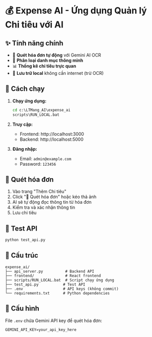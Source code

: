 # 💰 Expense AI - Ứng dụng Quản lý Chi tiêu với AI

## ✨ Tính năng chính

- 📸 **Quét hóa đơn tự động** với Gemini AI OCR
- 🤖 **Phân loại danh mục thông minh** 
- 📊 **Thống kê chi tiêu trực quan**
- 💾 **Lưu trữ local** không cần internet (trừ OCR)

## 🚀 Cách chạy

1. **Chạy ứng dụng:**
   ```cmd
   cd c:\LTMang_AI\expense_ai
   scripts\RUN_LOCAL.bat
   ```

2. **Truy cập:**
   - Frontend: http://localhost:3000
   - Backend: http://localhost:5000

3. **Đăng nhập:**
   - Email: `admin@example.com`
   - Password: `123456`

## 📸 Quét hóa đơn

1. Vào trang "Thêm Chi tiêu"
2. Click "📸 Quét hóa đơn" hoặc kéo thả ảnh
3. AI sẽ tự động đọc thông tin từ hóa đơn
4. Kiểm tra và xác nhận thông tin
5. Lưu chi tiêu

## 🔧 Test API

```cmd
python test_api.py
```

## 📁 Cấu trúc

```
expense_ai/
├── api_server.py          # Backend API
├── frontend/              # React frontend
├── scripts/RUN_LOCAL.bat  # Script chạy ứng dụng
├── test_api.py           # Test API
├── .env                  # API keys (không commit)
└── requirements.txt      # Python dependencies
```

## 🔑 Cấu hình

File `.env` chứa Gemini API key để quét hóa đơn:
```
GEMINI_API_KEY=your_api_key_here
```